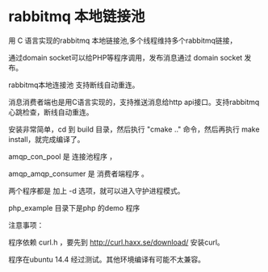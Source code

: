 # rabbitmq 本地链接池 #

用 C 语言实现的rabbitmq 本地链接池,多个线程维持多个rabbitmq链接，

通过domain socket可以给PHP等程序调用，发布消息通过 domain socket 发布。

rabbitmq本地连接池 支持断线自动重连。

消息消费者端也是用C语言实现的，支持推送消息给http api接口。支持rabbitmq心跳检查，断线自动重连。

安装非常简单，cd 到 build 目录，然后执行 "cmake .." 命令，然后再执行 make install，就完成编译了。

amqp_con_pool 是 连接池程序 ，

amqp_amqp_consumer 是 消费者端程序 。

两个程序都是 加上 -d 选项，就可以进入守护进程模式。

php_example 目录下是php 的demo 程序

注意事项：

程序依赖 curl.h ，要先到 http://curl.haxx.se/download/ 安装curl。

程序在ubuntu 14.4 经过测试。其他环境编译有可能不太兼容。

